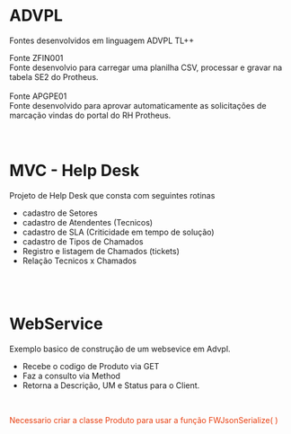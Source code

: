 # ADVPL
Fontes desenvolvidos em linguagem ADVPL TL++

Fonte ZFIN001 </br>
Fonte desenvolvio para carregar uma planilha CSV, processar e gravar na tabela SE2 do Protheus.</br>
</br>
Fonte APGPE01 <br>
Fonte desenvolvido para aprovar automaticamente as solicitações de marcação vindas do portal do RH Protheus.</br>
</br></br>

# MVC - Help Desk
Projeto de Help Desk que consta com seguintes rotinas </br>
- cadastro de Setores
- cadastro de Atendentes (Tecnicos)
- cadastro de SLA (Criticidade em tempo de solução)
- cadastro de Tipos de Chamados
- Registro e listagem de Chamados (tickets)
- Relação Tecnicos x Chamados

</br></br>

# WebService 
Exemplo basico de construção de um websevice em Advpl.
- Recebe o codigo de Produto via GET
- Faz a consulto via Method
- Retorna a Descrição, UM e Status para o Client.
<br>
<p style="color: #e83e0f;">Necessario criar a classe Produto para usar a função FWJsonSerialize( ) </p>
